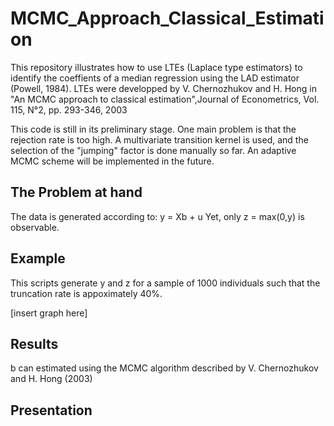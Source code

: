 # MCMC_Approach_Classical_Estimation
This repository illustrates how to use LTEs (Laplace type estimators) to identify the coeffients of a median regression using the LAD estimator (Powell, 1984). LTEs were developped by V. Chernozhukov and H. Hong in "An MCMC approach to classical estimation",Journal of Econometrics, Vol. 115, N°2, pp. 293-346, 2003

This code is still in its preliminary stage. One main problem is that the rejection rate is too high. A multivariate transition kernel is used, and the selection of the "jumping" factor is done manually so far. An adaptive MCMC scheme will be implemented in the future.

## The Problem at hand
The data is generated according to: y = Xb + u 
Yet, only z = max(0,y) is observable.

## Example
This scripts generate y and z for a sample of 1000 individuals such that the truncation rate is appoximately 40%.

[insert graph here]


## Results
b can estimated using the MCMC algorithm described by V. Chernozhukov and H. Hong (2003)

## Presentation

